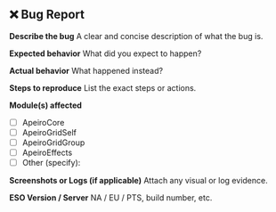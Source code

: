 ## ❌ Bug Report

**Describe the bug**
A clear and concise description of what the bug is.

**Expected behavior**
What did you expect to happen?

**Actual behavior**
What happened instead?

**Steps to reproduce**
List the exact steps or actions.

**Module(s) affected**
- [ ] ApeiroCore
- [ ] ApeiroGridSelf
- [ ] ApeiroGridGroup
- [ ] ApeiroEffects
- [ ] Other (specify):

**Screenshots or Logs (if applicable)**
Attach any visual or log evidence.

**ESO Version / Server**
NA / EU / PTS, build number, etc.
